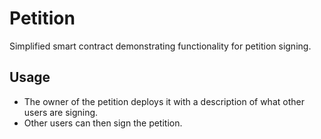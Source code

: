 # Petition

Simplified smart contract demonstrating functionality for petition signing. 

## Usage
* The owner of the petition deploys it with a description of what other users are signing.
* Other users can then sign the petition.

